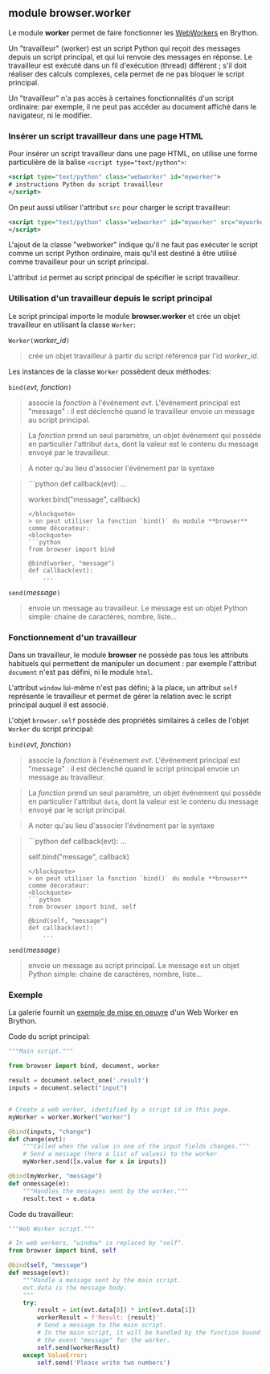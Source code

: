 module **browser.worker**
-------------------------

Le module **worker** permet de faire fonctionner les
[WebWorkers](https://developer.mozilla.org/en-US/docs/Web/API/Web_Workers_API)
en Brython.

Un "travailleur" (worker) est un script Python qui reçoit des messages depuis
un script principal, et qui lui renvoie des messages en réponse. Le
travailleur est exécuté dans un fil d'exécution (thread) différent ; s'il
doit réaliser des calculs complexes, cela permet de ne pas bloquer le script
principal.

Un "travailleur" n'a pas accès à certaines fonctionnalités d'un script
ordinaire: par exemple, il ne peut pas accéder au document affiché dans le
navigateur, ni le modifier.

### Insérer un script travailleur dans une page HTML

Pour insérer un script travailleur dans une page HTML, on utilise une forme
particulière de la balise `<script type="text/python">`:

```xml
<script type="text/python" class="webworker" id="myworker">
# instructions Python du script travailleur
</script>
```

On peut aussi utiliser l'attribut `src` pour charger le script travailleur:

```xml
<script type="text/python" class="webworker" id="myworker" src="myworker.py">
</script>
```

L'ajout de la classe "webworker" indique qu'il ne faut pas exécuter le script
comme un script Python ordinaire, mais qu'il est destiné à être utilisé comme
travailleur pour un script principal.

L'attribut `id` permet au script principal de spécifier le script travailleur.

### Utilisation d'un travailleur depuis le script principal

Le script principal importe le module **browser.worker** et crée un objet
travailleur en utilisant la classe `Worker`:

`Worker(`_worker_id_`)`

> crée un objet travailleur à partir du script référencé par l'id _worker_id_.

Les instances de la classe `Worker` possèdent deux méthodes:

`bind(`_evt, fonction_`)`

> associe la _fonction_ à l'événement _evt_. L'événement principal est
> "message" : il est déclenché quand le travailleur envoie un message au
> script principal.

> La _fonction_ prend un seul paramètre, un objet événement qui possède
> en particulier l'attribut `data`, dont la valeur est le contenu du
> message envoyé par le travailleur.

> A noter qu'au lieu d'associer l'événement par la syntaxe

<blockquote>
```python
def callback(evt):
    ...

worker.bind("message", callback)
```
</blockquote>
> on peut utiliser la fonction `bind()` du module **browser** comme décorateur:
<blockquote>
```python
from browser import bind

@bind(worker, "message")
def callback(evt):
    ...
```
</blockquote>

`send(`_message_`)`

> envoie un message au travailleur. Le message est un objet Python simple:
> chaine de caractères, nombre, liste...

### Fonctionnement d'un travailleur

Dans un travailleur, le module **browser** ne possède pas tous les attributs
habituels qui permettent de manipuler un document : par exemple l'attribut
`document` n'est pas défini, ni le module `html`.

L'attribut `window` lui-même n'est pas défini; à la place, un attribut `self`
représente le travailleur et permet de gérer la relation avec le script
principal auquel il est associé.

L'objet `browser.self` possède des propriétés similaires à celles de l'objet
`Worker` du script principal:

`bind(`_evt, fonction_`)`

> associe la _fonction_ à l'événement _evt_. L'événement principal est
> "message" : il est déclenché quand le script principal envoie un message au
> travailleur.

> La _fonction_ prend un seul paramètre, un objet événement qui possède
> en particulier l'attribut `data`, dont la valeur est le contenu du
> message envoyé par le script principal.

> A noter qu'au lieu d'associer l'événement par la syntaxe

<blockquote>
```python
def callback(evt):
    ...

self.bind("message", callback)
```
</blockquote>
> on peut utiliser la fonction `bind()` du module **browser** comme décorateur:
<blockquote>
```python
from browser import bind, self

@bind(self, "message")
def callback(evt):
    ...
```
</blockquote>

`send(`_message_`)`

> envoie un message au script principal. Le message est un objet Python
> simple: chaine de caractères, nombre, liste...

### Exemple

La galerie fournit un [exemple de mise en oeuvre](/gallery/webworker_mdn.html)
d'un Web Worker en Brython.

Code du script principal:

```python
"""Main script."""

from browser import bind, document, worker

result = document.select_one('.result')
inputs = document.select("input")


# Create a web worker, identified by a script id in this page.
myWorker = worker.Worker("worker")

@bind(inputs, "change")
def change(evt):
    """Called when the value in one of the input fields changes."""
    # Send a message (here a list of values) to the worker
    myWorker.send([x.value for x in inputs])

@bind(myWorker, "message")
def onmessage(e):
    """Handles the messages sent by the worker."""
    result.text = e.data
```

Code du travailleur:

```python
"""Web Worker script."""

# In web workers, "window" is replaced by "self".
from browser import bind, self

@bind(self, "message")
def message(evt):
    """Handle a message sent by the main script.
    evt.data is the message body.
    """
    try:
        result = int(evt.data[0]) * int(evt.data[1])
        workerResult = f'Result: {result}'
        # Send a message to the main script.
        # In the main script, it will be handled by the function bound to
        # the event "message" for the worker.
        self.send(workerResult)
    except ValueError:
        self.send('Please write two numbers')
```
